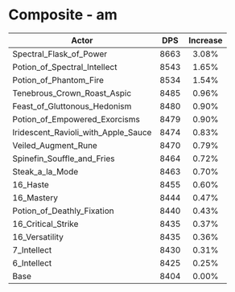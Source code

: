 # Composite - am
| Actor | DPS | Increase |
|---|:---:|:---:|
|Spectral_Flask_of_Power|8663|3.08%|
|Potion_of_Spectral_Intellect|8543|1.65%|
|Potion_of_Phantom_Fire|8534|1.54%|
|Tenebrous_Crown_Roast_Aspic|8485|0.96%|
|Feast_of_Gluttonous_Hedonism|8480|0.90%|
|Potion_of_Empowered_Exorcisms|8479|0.90%|
|Iridescent_Ravioli_with_Apple_Sauce|8474|0.83%|
|Veiled_Augment_Rune|8470|0.79%|
|Spinefin_Souffle_and_Fries|8464|0.72%|
|Steak_a_la_Mode|8463|0.70%|
|16_Haste|8455|0.60%|
|16_Mastery|8444|0.47%|
|Potion_of_Deathly_Fixation|8440|0.43%|
|16_Critical_Strike|8435|0.37%|
|16_Versatility|8435|0.36%|
|7_Intellect|8430|0.31%|
|6_Intellect|8425|0.25%|
|Base|8404|0.00%|
